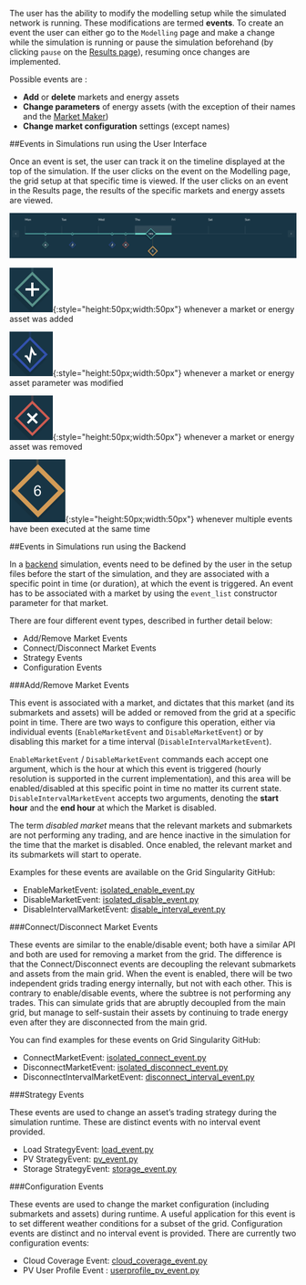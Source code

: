 The user has the ability to modify the modelling setup while the simulated network is running. These modifications are termed **events**. To create an event the user can either go to the `Modelling` page and make a change while the simulation is running or pause the simulation beforehand (by clicking `pause` on the [Results page](results.md)), resuming once changes are implemented.

Possible events are :

*   **Add** or **delete** markets and energy assets
*   **Change parameters** of energy assets (with the exception of their names and the [Market Maker](model-market-maker.md))
*   **Change market configuration** settings (except names)

##Events in Simulations run using the User Interface

Once an event is set, the user can track it on the timeline displayed at the top of the simulation. If the user clicks on the event on the Modelling page, the grid setup at that specific time is viewed. If the user clicks on an event in the Results page, the results of the specific markets and energy assets are viewed.

![alt_text](img/events-1.png)

![alt_text](img/events-2.png){:style="height:50px;width:50px"}
 whenever a market or energy asset was added

![alt_text](img/events-3.png){:style="height:50px;width:50px"}
 whenever a market or energy asset parameter was modified

![alt_text](img/events-4.png){:style="height:50px;width:50px"}
 whenever a market or energy asset was removed

![alt_text](img/events-5.png){:style="height:50px;width:50px"}
 whenever multiple events have been executed at the same time

##Events in Simulations run using the Backend

In a [backend](https://github.com/gridsingularity/d3a) simulation, events need to be defined by the user in the setup files before the start of the simulation, and they are associated with a specific point in time (or duration), at which the event is triggered. An event has to be associated with a market by using the `event_list` constructor parameter for that market.

There are four different event types, described in further detail below:

*   Add/Remove Market Events
*   Connect/Disconnect Market Events
*   Strategy Events
*   Configuration Events 

###Add/Remove Market Events

This event is associated with a market, and dictates that this market (and its submarkets and assets) will be added or removed from the grid at a specific point in time. There are two ways to configure this operation, either via individual events (`EnableMarketEvent` and `DisableMarketEvent`) or by disabling this market for a time interval (`DisableIntervalMarketEvent`). 

`EnableMarketEvent` / `DisableMarketEvent` commands each accept one argument, which is the hour at which this event is triggered (hourly resolution is supported in the current implementation), and this area will be enabled/disabled at this specific point in time no matter its current state. `DisableIntervalMarketEvent` accepts two arguments, denoting the **start hour** and the **end hour** at which the Market is disabled.

The term _disabled market_ means that the relevant markets and submarkets are not performing any trading, and are hence inactive in the simulation for the time that the market is disabled. Once enabled, the relevant market and its submarkets will start to operate. 

Examples for these events are available on the Grid Singularity GitHub:

*   EnableMarketEvent: [isolated_enable_event.py](https://github.com/gridsingularity/d3a/blob/master/src/d3a/setup/area_events/isolated_enable_event.py)
*   DisableMarketEvent: [isolated_disable_event.py](https://github.com/gridsingularity/d3a/blob/master/src/d3a/setup/area_events/isolated_disable_event.py)
*   DisableIntervalMarketEvent: [disable_interval_event.py](https://github.com/gridsingularity/d3a/blob/master/src/d3a/setup/area_events/disable_interval_event.py)

###Connect/Disconnect Market Events

These events are similar to the enable/disable event; both have a similar API and both are used for removing a market from the grid. The difference is that the Connect/Disconnect events are decoupling the relevant submarkets and assets from the main grid. When the event is enabled, there will be two independent grids trading energy internally, but not with each other. This is contrary to enable/disable events, where the subtree is not performing any trades. This can simulate grids that are abruptly decoupled from the main grid, but manage to self-sustain their assets by continuing to trade energy even after they are disconnected from the main grid.

You can find examples for these events on Grid Singularity GitHub:

*   ConnectMarketEvent: [isolated_connect_event.py](https://github.com/gridsingularity/d3a/blob/master/src/d3a/setup/area_events/isolated_connect_event.py)
*   DisconnectMarketEvent: [isolated_disconnect_event.py](https://github.com/gridsingularity/d3a/blob/master/src/d3a/setup/area_events/isolated_disconnect_event.py)
*   DisconnectIntervalMarketEvent: [disconnect_interval_event.py](https://github.com/gridsingularity/d3a/blob/master/src/d3a/setup/area_events/disconnect_interval_event.py)

###Strategy Events

These events are used to change an asset’s trading strategy during the simulation runtime. These are distinct events with no interval event provided.

*   Load StrategyEvent: [load_event.py](https://github.com/gridsingularity/d3a/blob/master/src/d3a/setup/area_events/load_event.py)
*   PV StrategyEvent: [pv_event.py](https://github.com/gridsingularity/d3a/blob/master/src/d3a/setup/area_events/pv_event.py)
*   Storage StrategyEvent: [storage_event.py](https://github.com/gridsingularity/d3a/blob/master/src/d3a/setup/area_events/storage_event.py)

###Configuration Events

These events are used to change the market configuration (including submarkets and assets) during runtime. A useful application for this event is to set different weather conditions for a subset of the grid. Configuration events are distinct and no interval event is provided. There are currently two configuration events:

*   Cloud Coverage Event: [cloud_coverage_event.py](https://github.com/gridsingularity/d3a/blob/master/src/d3a/setup/area_events/cloud_coverage_event.py)
*   PV User Profile Event : [userprofile_pv_event.py](https://github.com/gridsingularity/d3a/blob/master/src/d3a/setup/area_events/userprofile_pv_event.py)